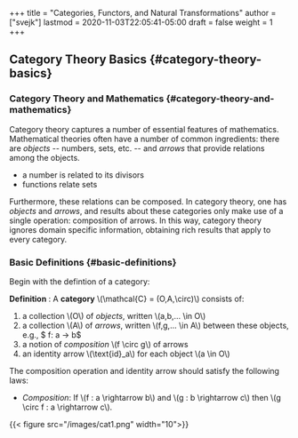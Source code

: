 +++
title = "Categories, Functors, and Natural Transformations"
author = ["svejk"]
lastmod = 2020-11-03T22:05:41-05:00
draft = false
weight = 1
+++

## Category Theory Basics {#category-theory-basics}


### Category Theory and Mathematics {#category-theory-and-mathematics}

Category theory captures a number of essential features of mathematics. Mathematical theories often have a number of common ingredients: there are _objects_ -- numbers, sets, etc. -- and _arrows_ that provide relations among the objects.

-   a number is related to its divisors
-   functions relate sets

Furthermore, these relations can be composed.  In category theory, one has _objects_ and _arrows_, and results about these categories only make use of a single operation: composition of arrows. In this way, category theory ignores domain specific information, obtaining rich results that apply to every category.


### Basic Definitions {#basic-definitions}

Begin with the defintion of a category:

**Definition**  : A **category** \\(\mathcal{C} = (O,A,\circ)\\) consists of:

1.  a collection \\(O\\) of _objects_, written \\(a,b,... \in O\\)
2.  a collection \\(A\\) of _arrows_, written \\(f,g,... \in A\\) between these objects, e.g., $ f: a &rarr; b$
3.  a notion of _composition_ \\(f \circ g\\) of arrows
4.  an identity arrow \\(\text{id}\_a\\) for each object \\(a \in O\\)

The composition operation and identity arrow should satisfy the following laws:

-   _Composition_: If \\(f : a \rightarrow b\\) and \\(g : b \rightarrow c\\) then \\(g \circ f : a \rightarrow c\\).

{{< figure src="/images/cat1.png" width="10">}}
<img width="5" src="/images/cat1.png" />
